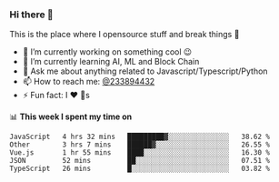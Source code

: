 ### Hi there 👋

<!--
**a233894432/a233894432** is a ✨ _special_ ✨ repository because its `README.md` (this file) appears on your GitHub profile.

Here are some ideas to get you started:

- 🔭 I’m currently working on ...
- 🌱 I’m currently learning ...
- 👯 I’m looking to collaborate on ...
- 🤔 I’m looking for help with ...
- 💬 Ask me about ...
- 📫 How to reach me: ...
- 😄 Pronouns: ...
- ⚡ Fun fact: ...
-->
 
 
This is the place where I opensource stuff and break things :rofl:

- 🔭 I’m currently working on something cool :wink:
- 🌱 I’m currently learning AI, ML and Block Chain
- 💬 Ask me about anything related to Javascript/Typescript/Python
- 📫 How to reach me: [@233894432](https://twitter.com/233894432)
- ⚡ Fun fact: I :heart: :dog:s

📊 **This week I spent my time on**
<!--START_SECTION:waka-->
```text
JavaScript   4 hrs 32 mins   █████████▓░░░░░░░░░░░░░░░   38.62 % 
Other        3 hrs 7 mins    ██████▓░░░░░░░░░░░░░░░░░░   26.55 % 
Vue.js       1 hr 55 mins    ████░░░░░░░░░░░░░░░░░░░░░   16.30 % 
JSON         52 mins         ██░░░░░░░░░░░░░░░░░░░░░░░   07.51 % 
TypeScript   26 mins         █░░░░░░░░░░░░░░░░░░░░░░░░   03.82 % 
```
<!--END_SECTION:waka-->
